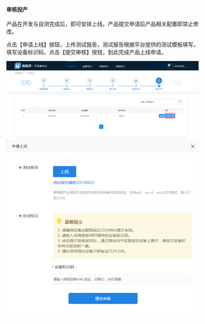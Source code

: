 #### 审核投产     

产品在开发与自测完成后，即可安排上线。产品提交申请后产品相关配置即禁止修改。    

点击【申请上线】按钮，上传测试报告，测试报告根据平台提供的测试模板填写，填写设备标识码，点击【提交审核】按钮，到此完成产品上线申请。    

![申请上线][Online_apply] 
![提交审核][Submit_audit] 





[Access_plan]:_media/Link/guide.png  
[Architecture]:_media/Link/architecture.png 
[Create_function]:_media/Link/create_function.png  
[Create_function2]:_media/Link/create_function2.png  
[Function_set]:_media/Link/function_set.png  
[Haigeek]:https://www.haigeek.com/web/pages/haigeek.html
[Basis_function]:_media/Link/basis_function.png 
[Advanced_function]:_media/Link/advanced_function.png 
[Other_function]:_media/Link/other_function.png
[Development_process]:_media/Link/development_process.png
[Parameter_configuration]:_media/Link/parameter_configuration.png  
[Product_model]:_media/Link/product_model.png 
[Create_model]:_media/Link/create_model.png  
[Create_success]:_media/Link/create_success.png 
[Create_model]:_media/Link/model_success.png  
[AccessU+]:_media/Link/accessU+.png 
[App_config]:_media/Link/app_config.png  
[Click_config]:_media/Link/click_config.png   
[U+_ui]:_media/Link/u+_ui.png    
[Scene_function]:_media/Link/scene_function.png 
[Expand_functionality]:_media/Link/expand_functionality.png
[Dev_world]:https://haier-iot.github.io/guide/#/zh-cn/Cloudgw  
[Testing_tools]:_media/Link/testing_tools.png 
[Online_apply]:_media/Link/online_apply.png 
[Submit_audit]:_media/Link/submit_audit.png 